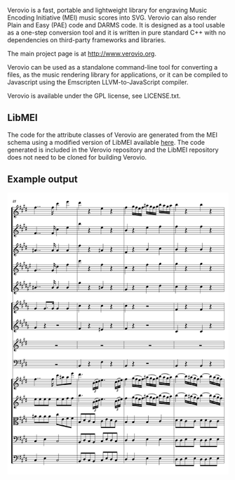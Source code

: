 Verovio is a fast, portable and lightweight library for engraving Music Encoding Initiative (MEI) music scores into SVG. Verovio can also render Plain and Easy (PAE) code and DARMS code. It is designed as a tool usable as a one-step conversion tool and it is written in pure standard C++ with no dependencies on third-party frameworks and libraries.

The main project page is at http://www.verovio.org.

Verovio can be used as a standalone command-line tool for converting a files, as the music rendering library for applications, or it can be compiled to Javascript using the Emscripten LLVM-to-JavaScript compiler.

Verovio is available under the GPL license, see LICENSE.txt.

LibMEI
------

The code for the attribute classes of Verovio are generated from the MEI schema using a modified version of LibMEI available [here](https://github.com/rism-ch/libmei). The code generated is included in the Verovio repository and the LibMEI repository does not need to be cloned for building Verovio.

Example output
--------------

![Example page](/images/page.png)

